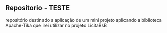 ## Repositorio - TESTE

repositório destinado a aplicação de um mini projeto aplicando a biblioteca Apache-Tika que irei utilizar no projeto LicitaBsB